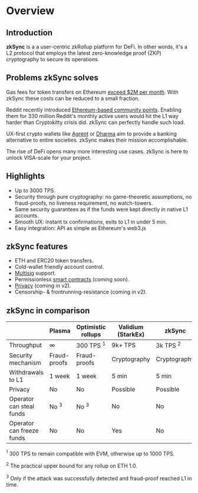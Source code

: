 # Overview

## Introduction

**zkSync** is a a user-centric zkRollup platform for DeFi. In other words, it's a L2 protocol that employs the latest zero-knowledge proof (ZKP) cryptography to secure its operations.

## Problems zkSync solves

Gas fees for token transfers on Ethereum [exceed $2M per month](https://ethgasstation.info/). With zkSync these costs can be reduced to a small fraction.

Reddit recently introduced [Ethereum-based community points](https://www.coindesk.com/reddit-rolls-out-community-points-on-ethereum-to-incentivize-positive-behavior). Enabling them for 330 million Reddit's monthly active users would hit the L1 way harder than Cryptokitty crisis did. zkSync can perfectly handle such load.

UX-first crypto wallets like [Agrent](https://www.argent.xyz/) or [Dharma](https://www.dharma.io/) aim to provide a banking alternative to entire societies. zkSync makes their mission accomplishable.

The rise of DeFi opens many more interesting use cases. zkSync is here to unlock VISA-scale for your project.

## Highlights

- Up to 3000 TPS.
- Security through pure cryptography: no game-theoretic assumptions, no fraud-proofs, no liveness requirement, no watch-towers.
- Same security guarantees as if the funds were kept directly in native L1 accounts.
- Smooth UX: instant tx confirmations, exits to L1 in under 5 min.
- Easy integration: API as simple as Ethereum's web3.js

## zkSync features

- ETH and ERC20 token transfers.
- Cold-wallet friendly account control.
- [Multisig](https://tlu.tarilabs.com/cryptography/musig-schnorr-sig-scheme/The_MuSig_Schnorr_Signature_Scheme.html) support.
- Permissionless [smart contracts](/faq/sc) (coming soon).
- [Privacy](/faq/privacy) (coming in v2).
- Censorship- & frontrunning-resistance (coming in v2).

## zkSync in comparison

|                            	| Plasma                  	| Optimistic rollups     	| Validium (StarkEx) 	| zkSync            	|
|----------------------------	|------------------------	|-----------------------    |--------------------	|-------------------	|
| Throughput                 	| ∞                     	| 300 TPS <sup>1</sup>    	| 9k+ TPS           	| 3k TPS <sup>2</sup>  	|
| Security mechanism          	| Fraud-proofs            	| Fraud-proofs           	| Cryptography   	    | Cryptography  	    |
| Withdrawals to L1            	| 1 week                  	| 1 week                 	| 5 min               	| 5 min             	|
| Privacy                      	| No                    	| No                     	| Possible            	| Possible           	|
| Operator can steal funds      | No <sup>3</sup>       	| No <sup>3</sup>          	| No                  	| No                	|
| Operator can freeze funds 	| No                    	| No                     	| Yes                 	| No                	|

<sup>1</sup> 300 TPS to remain compatible with EVM, otherwise up to 1000 TPS.

<sup>2</sup> The practical upper bound for any rollup on ETH 1.0.

<sup>3</sup>  Only if the attack was successfully detected and fraud-proof reached L1 in time.